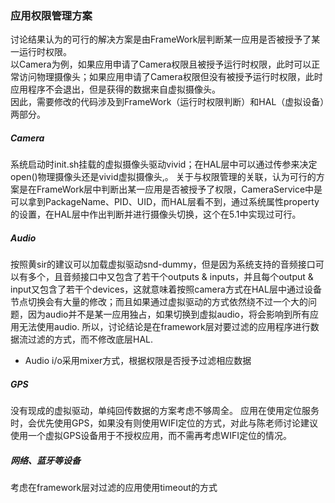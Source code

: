 ### 应用权限管理方案

讨论结果认为的可行的解决方案是由FrameWork层判断某一应用是否被授予了某一运行时权限。<br>
以Camera为例，如果应用申请了Camera权限且被授予运行时权限，此时可以正常访问物理摄像头；如果应用申请了Camera权限但没有被授予运行时权限，此时应用程序不会退出，但是获得的数据来自虚拟摄像头。<br>
因此，需要修改的代码涉及到FrameWork（运行时权限判断）和HAL（虚拟设备）两部分。<br>

##### Camera
系统启动时init.sh挂载的虚拟摄像头驱动vivid；在HAL层中可以通过传参来决定open()物理摄像头还是vivid虚拟摄像头,。
关于与权限管理的关联，认为可行的方案是在FrameWork层中判断出某一应用是否被授予了权限，CameraService中是可以拿到PackageName、PID、UID，而HAL层看不到，通过系统属性property的设置，在HAL层中作出判断并进行摄像头切换，这个在5.1中实现过可行。

##### Audio
按照黄sir的建议可以加载虚拟驱动snd-dummy，但是因为系统支持的音频接口可以有多个，且音频接口中又包含了若干个outputs & inputs，并且每个output & input又包含了若干个devices，这就意味着按照camera方式在HAL层中通过设备节点切换会有大量的修改；而且如果通过虚拟驱动的方式依然绕不过一个大的问题，因为audio并不是某一应用独占，如果切换到虚拟audio，将会影响到所有应用无法使用audio.
所以，讨论结论是在framework层对要过滤的应用程序进行数据流过滤的方式，而不修改底层HAL.

- Audio i/o采用mixer方式，根据权限是否授予过滤相应数据

##### GPS
没有现成的虚拟驱动，单纯回传数据的方案考虑不够周全。
应用在使用定位服务时，会优先使用GPS，如果没有则使用WIFI定位的方式，对此与陈老师讨论建议使用一个虚拟GPS设备用于不授权应用，而不需再考虑WIFI定位的情况。

##### 网络、蓝牙等设备
考虑在framework层对过滤的应用使用timeout的方式

